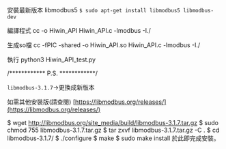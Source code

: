 安裝最新版本 libmodbus5
`$ sudo apt-get install libmodbus5 libmodbus-dev`

編譯程式 cc -o Hiwin_API Hiwin_API.c -lmodbus -I./

生成so檔 cc -fPIC -shared -o Hiwin_API.so Hiwin_API.c -lmodbus -I./

執行 python3 Hiwin_API_test.py



/************ P.S. ************/

`libmodbus-3.1.7`->更換成新版本

如需其他安裝版(請查閱)  [https://libmodbus.org/releases/](https://libmodbus.org/releases/)

$ wget http://libmodbus.org/site_media/build/libmodbus-3.1.7.tar.gz
$ sudo chmod 755 libmodbus-3.1.7.tar.gz
$ tar zxvf libmodbus-3.1.7.tar.gz -C .
$ cd libmodbus-3.1.7/
$ ./configure
$ make
$ sudo make install
於此即完成安裝。
